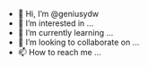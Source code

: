 - 👋 Hi, I’m @geniusydw
- 👀 I’m interested in ...
- 🌱 I’m currently learning ...
- 💞️ I’m looking to collaborate on ...
- 📫 How to reach me ...

<!---
geniusydw/geniusydw is a ✨ special ✨ repository because its `README.md` (this file) appears on your GitHub profile.
You can click the Preview link to take a look at your changes.
--->
